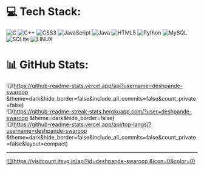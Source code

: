 
# 💻 Tech Stack:
![C](https://img.shields.io/badge/c-%2300599C.svg?style=for-the-badge&logo=c&logoColor=white) ![C++](https://img.shields.io/badge/c++-%2300599C.svg?style=for-the-badge&logo=c%2B%2B&logoColor=white) ![CSS3](https://img.shields.io/badge/css3-%231572B6.svg?style=for-the-badge&logo=css3&logoColor=white) ![JavaScript](https://img.shields.io/badge/javascript-%23323330.svg?style=for-the-badge&logo=javascript&logoColor=%23F7DF1E) ![Java](https://img.shields.io/badge/java-%23ED8B00.svg?style=for-the-badge&logo=java&logoColor=white) ![HTML5](https://img.shields.io/badge/html5-%23E34F26.svg?style=for-the-badge&logo=html5&logoColor=white) ![Python](https://img.shields.io/badge/python-3670A0?style=for-the-badge&logo=python&logoColor=ffdd54) ![MySQL](https://img.shields.io/badge/mysql-%2300f.svg?style=for-the-badge&logo=mysql&logoColor=white) ![SQLite](https://img.shields.io/badge/sqlite-%2307405e.svg?style=for-the-badge&logo=sqlite&logoColor=white) ![LINUX](https://img.shields.io/badge/Linux-FCC624?style=for-the-badge&logo=linux&logoColor=black)
# 📊 GitHub Stats:
![](https://github-readme-stats.vercel.app/api?username=deshpande-swaroop &theme=dark&hide_border=false&include_all_commits=false&count_private=false)<br/>
![](https://github-readme-streak-stats.herokuapp.com/?user=deshpande-swaroop &theme=dark&hide_border=false)<br/>
![](https://github-readme-stats.vercel.app/api/top-langs/?username=deshpande-swaroop &theme=dark&hide_border=false&include_all_commits=false&count_private=false&layout=compact)

---
[![](https://visitcount.itsvg.in/api?id=deshpande-swaroop &icon=0&color=0)](https://visitcount.itsvg.in)

<!-- Proudly created with GPRM ( https://gprm.itsvg.in ) -->
